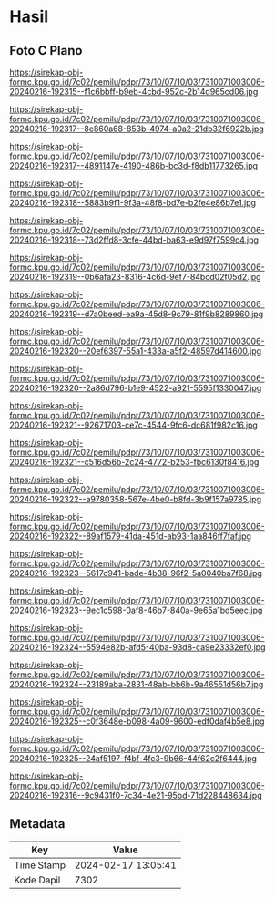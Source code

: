 # Hasil

## Foto C Plano

https://sirekap-obj-formc.kpu.go.id/7c02/pemilu/pdpr/73/10/07/10/03/7310071003006-20240216-192315--f1c6bbff-b9eb-4cbd-952c-2b14d965cd06.jpg

https://sirekap-obj-formc.kpu.go.id/7c02/pemilu/pdpr/73/10/07/10/03/7310071003006-20240216-192317--8e860a68-853b-4974-a0a2-21db32f6922b.jpg

https://sirekap-obj-formc.kpu.go.id/7c02/pemilu/pdpr/73/10/07/10/03/7310071003006-20240216-192317--4891147e-4190-486b-bc3d-f8db11773265.jpg

https://sirekap-obj-formc.kpu.go.id/7c02/pemilu/pdpr/73/10/07/10/03/7310071003006-20240216-192318--5883b9f1-9f3a-48f8-bd7e-b2fe4e86b7e1.jpg

https://sirekap-obj-formc.kpu.go.id/7c02/pemilu/pdpr/73/10/07/10/03/7310071003006-20240216-192318--73d2ffd8-3cfe-44bd-ba63-e9d97f7599c4.jpg

https://sirekap-obj-formc.kpu.go.id/7c02/pemilu/pdpr/73/10/07/10/03/7310071003006-20240216-192319--0b6afa23-8316-4c6d-9ef7-84bcd02f05d2.jpg

https://sirekap-obj-formc.kpu.go.id/7c02/pemilu/pdpr/73/10/07/10/03/7310071003006-20240216-192319--d7a0beed-ea9a-45d8-9c79-81f9b8289860.jpg

https://sirekap-obj-formc.kpu.go.id/7c02/pemilu/pdpr/73/10/07/10/03/7310071003006-20240216-192320--20ef6397-55a1-433a-a5f2-48597d414600.jpg

https://sirekap-obj-formc.kpu.go.id/7c02/pemilu/pdpr/73/10/07/10/03/7310071003006-20240216-192320--2a86d796-b1e9-4522-a921-5595f1330047.jpg

https://sirekap-obj-formc.kpu.go.id/7c02/pemilu/pdpr/73/10/07/10/03/7310071003006-20240216-192321--92671703-ce7c-4544-9fc6-dc681f982c16.jpg

https://sirekap-obj-formc.kpu.go.id/7c02/pemilu/pdpr/73/10/07/10/03/7310071003006-20240216-192321--c516d56b-2c24-4772-b253-fbc6130f8416.jpg

https://sirekap-obj-formc.kpu.go.id/7c02/pemilu/pdpr/73/10/07/10/03/7310071003006-20240216-192322--a9780358-567e-4be0-b8fd-3b9f157a9785.jpg

https://sirekap-obj-formc.kpu.go.id/7c02/pemilu/pdpr/73/10/07/10/03/7310071003006-20240216-192322--89af1579-41da-451d-ab93-1aa846ff7faf.jpg

https://sirekap-obj-formc.kpu.go.id/7c02/pemilu/pdpr/73/10/07/10/03/7310071003006-20240216-192323--5617c941-bade-4b38-96f2-5a0040ba7f68.jpg

https://sirekap-obj-formc.kpu.go.id/7c02/pemilu/pdpr/73/10/07/10/03/7310071003006-20240216-192323--9ec1c598-0af8-46b7-840a-9e65a1bd5eec.jpg

https://sirekap-obj-formc.kpu.go.id/7c02/pemilu/pdpr/73/10/07/10/03/7310071003006-20240216-192324--5594e82b-afd5-40ba-93d8-ca9e23332ef0.jpg

https://sirekap-obj-formc.kpu.go.id/7c02/pemilu/pdpr/73/10/07/10/03/7310071003006-20240216-192324--23189aba-2831-48ab-bb6b-9a46551d56b7.jpg

https://sirekap-obj-formc.kpu.go.id/7c02/pemilu/pdpr/73/10/07/10/03/7310071003006-20240216-192325--c0f3648e-b098-4a09-9600-edf0daf4b5e8.jpg

https://sirekap-obj-formc.kpu.go.id/7c02/pemilu/pdpr/73/10/07/10/03/7310071003006-20240216-192325--24af5197-f4bf-4fc3-9b66-44f62c2f6444.jpg

https://sirekap-obj-formc.kpu.go.id/7c02/pemilu/pdpr/73/10/07/10/03/7310071003006-20240216-192316--9c9431f0-7c34-4e21-95bd-71d228448634.jpg


## Metadata

| Key        | Value               |
| ---------- | ------------------- |
| Time Stamp | 2024-02-17 13:05:41 |
| Kode Dapil | 7302                |



